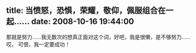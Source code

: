 title: 当愤怒，恐惧，荣耀，敬仰，佩服组合在一起……
date: 2008-10-16 19:44:00
---

那就是努力……我无数次的想真正面对这个词，好吧，我是很懒，是不够努力……哎，
可恨，我一定要成功！
